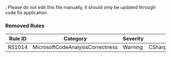 ; Please do not edit this file manually, it should only be updated through code fix application.

### Removed Rules

Rule ID | Category | Severity | Notes
--------|----------|----------|-------
RS1014 | MicrosoftCodeAnalysisCorrectness | Warning | CSharpImmutableObjectMethodAnalyzer
